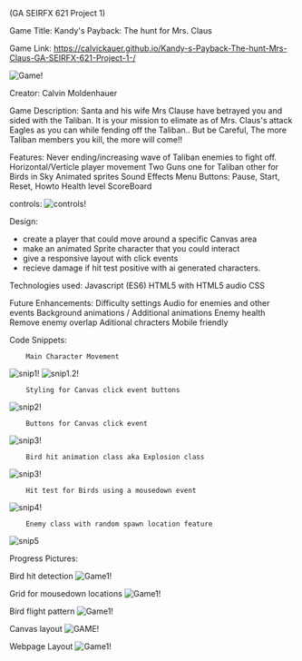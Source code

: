(GA SEIRFX 621 Project 1)

Game Title: Kandy's Payback: The hunt for Mrs. Claus

Game Link: https://calvickauer.github.io/Kandy-s-Payback-The-hunt-Mrs-Claus-GA-SEIRFX-621-Project-1-/

![Game!](https://user-images.githubusercontent.com/106926062/183257513-431fc8a0-ed4e-4506-9a34-3fbb4b6b3908.png)

Creator: Calvin Moldenhauer

Game Description:
Santa and his wife Mrs Clause have betrayed you and sided with the Taliban.
It is your mission to elimate as of Mrs. Claus's attack Eagles as you can while fending off the Taliban.. But be Careful, The more Taliban members you kill, the more will come!!

Features:
Never ending/increasing wave of Taliban enemies to fight off.
Horizontal/Verticle player movement
Two Guns one for Taliban other for Birds in Sky
Animated sprites
Sound Effects
Menu Buttons: Pause, Start, Reset, Howto 
Health level
ScoreBoard

controls:
![controls!](https://user-images.githubusercontent.com/106926062/183259975-228d98f7-cca7-469f-96cb-3f53cb59e92d.png)


Design:
- create a player that could move around a specific Canvas area
- make an animated Sprite character that you could interact
- give a responsive layout with click events
- recieve damage if hit test positive with ai generated characters.

Technologies used:
    Javascript (ES6)
    HTML5 with HTML5 audio
    CSS



Future Enhancements:
    Difficulty settings
    Audio for enemies and other events
    Background animations / Additional animations
    Enemy health
    Remove enemy overlap
    Aditional chracters
    Mobile friendly



Code Snippets: 

        Main Character Movement
![snip1!](https://user-images.githubusercontent.com/106926062/183533293-75a7df54-380e-4fd9-9e5d-fbcba87344ac.png)
![snip1.2!](https://user-images.githubusercontent.com/106926062/183534245-b60c59e1-3b66-4dd1-86e5-8fbeb764394b.png)

        Styling for Canvas click event buttons
![snip2!](https://user-images.githubusercontent.com/106926062/183533307-95555434-a34f-4ef9-9e5d-942b389af8c2.png)

        Buttons for Canvas click event
![snip3!](https://user-images.githubusercontent.com/106926062/183533378-270c8cba-516c-4153-865a-7e85771acbc9.png)


        Bird hit animation class aka Explosion class
![snip3!](https://user-images.githubusercontent.com/106926062/183533403-4126b563-49a7-47f5-af98-ce658b001ac4.png)

        Hit test for Birds using a mousedown event
![snip4!](https://user-images.githubusercontent.com/106926062/183533407-1dcb27d4-b15b-44d6-adf6-dde547afe5dc.png)

        Enemy class with random spawn location feature
![snip5](https://user-images.githubusercontent.com/106926062/183533455-b93b3285-1776-4f92-9137-28f6b1df3b43.png)




Progress Pictures:

Bird hit detection
![Game1!](https://user-images.githubusercontent.com/106926062/183257103-81eed4ee-65c8-45c9-9520-08d3c028db61.png)

Grid for mousedown locations
![Game1!](https://user-images.githubusercontent.com/106926062/183257096-15461ae1-3230-4de6-ac56-62bcdd43cb39.png)

Bird flight pattern
![Game1!](https://user-images.githubusercontent.com/106926062/183257089-f1118d2e-d4af-4455-b0d9-0cfbce72e0ee.png)

Canvas layout
![GAME!](https://user-images.githubusercontent.com/106926062/183257153-ca470d14-cb07-4d86-8811-43e72abd90d3.png)

Webpage Layout
![Game1!](https://user-images.githubusercontent.com/106926062/183257159-75c6d461-e7c6-4671-8fff-95ec49a030b4.png)


